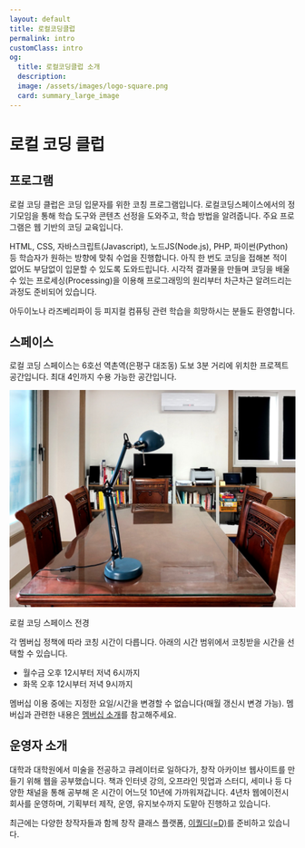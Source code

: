 ```yaml
---
layout: default
title: 로컬코딩클럽
permalink: intro
customClass: intro
og:
  title: 로컬코딩클럽 소개
  description: 
  image: /assets/images/logo-square.png
  card: summary_large_image
---
```


# 로컬 코딩 클럽

## 프로그램

로컬 코딩 클럽은 코딩 입문자를 위한 코칭 프로그램입니다. 로컬코딩스페이스에서의 정기모임을 통해 학습 도구와 콘텐츠 선정을 도와주고, 학습 방법을 알려줍니다. 주요 프로그램은 웹 기반의 코딩 교육입니다.

HTML, CSS, 자바스크립트(Javascript), 노드JS(Node.js), PHP, 파이썬(Python) 등 학습자가 원하는 방향에 맞춰 수업을 진행합니다. 아직 한 번도 코딩을 접해본 적이 없어도 부담없이 입문할 수 있도록 도와드립니다. 시각적 결과물을 만들며 코딩을 배울 수 있는 프로세싱(Processing)을 이용해 프로그래밍의 원리부터 차근차근 알려드리는 과정도 준비되어 있습니다.

아두이노나 라즈베리파이 등 피지컬 컴퓨팅 관련 학습을 희망하시는 분들도 환영합니다.

## 스페이스

로컬 코딩 스페이스는 6호선 역촌역(은평구 대조동) 도보 3분 거리에 위치한 프로젝트 공간입니다. 최대 4인까지 수용 가능한 공간입니다.

![로컬 코딩 스페이스 사진](/assets/images/local-coding-space.jpg)

<span class="image-description">로컬 코딩 스페이스 전경</span>

각 멤버십 정책에 따라 코칭 시간이 다릅니다. 아래의 시간 범위에서 코칭받을 시간을 선택할 수 있습니다.

- 월수금 오후 12시부터 저녁 6시까지
- 화목 오후 12시부터 저녁 9시까지

멤버십 이용 중에는 지정한 요일/시간을 변경할 수 없습니다(매월 갱신시 변경 가능). 멤버십과 관련한 내용은 [멤버십 소개](/membership)를 참고해주세요.

## 운영자 소개

대학과 대학원에서 미술을 전공하고 큐레이터로 일하다가, 창작 아카이브 웹사이트를 만들기 위해 웹을 공부했습니다. 책과 인터넷 강의, 오프라인 밋업과 스터디, 세미나 등 다양한 채널을 통해 공부해 온 시간이 어느덧 10년에 가까워져갑니다. 4년차 웹에이전시 회사를 운영하며, 기획부터 제작, 운영, 유지보수까지 도맡아 진행하고 있습니다.

최근에는 다양한 창작자들과 함께 창작 클래스 플랫폼, [이퀄디(=D)](https://equald.io)를 준비하고 있습니다.